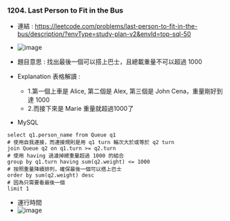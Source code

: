 ### 1204. Last Person to Fit in the Bus
* 連結 : https://leetcode.com/problems/last-person-to-fit-in-the-bus/description/?envType=study-plan-v2&envId=top-sql-50
* ![image](https://github.com/Ricky7737/LeetCodeSQLPractise/assets/58324475/3746f66f-ae96-4190-9c37-f522f7415e9d)

* 題目意思 : 找出最後一個可以搭上巴士，且總載重量不可以超過 1000
* Explanation 表格解讀 :
    * 1.第一個上車是 Alice, 第二個是 Alex, 第三個是 John Cena，重量剛好到達 1000 
    * 2.而接下來是 Marie 重量就超過1000了

* MySQL
```
select q1.person_name from Queue q1
# 使用自我連接，而連接規則是用 q1 turn 輪次大於或等於 q2 turn
join Queue q2 on q1.turn >= q2.turn
# 使用 having 過濾掉總重量超過 1000 的組合
group by q1.turn having sum(q2.weight) <= 1000
# 按照重量降續排列，確保最後一個可以搭上巴士
order by sum(q2.weight) desc
# 因為只需要看最後一個
limit 1
```
* 運行時間
* ![image](https://github.com/Ricky7737/LeetCodeSQLPractise/assets/58324475/00d7cec8-c16a-4988-a5bb-f96a54a7d98b)






